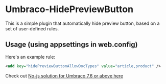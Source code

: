 # Umbraco-HidePreviewButton
This is a simple plugin that automatically hide preview button, based on a set of user-defined rules.

## Usage (using appsettings in web.config)

Here's an example rule:

```xml
<add key="hidePreviewButtonAllowDocTypes" value="article,product" /> 
 ```

 Check out [No-js solution for Umbraco 7.6 or above here](https://github.com/dstream/Umbraco-HidePreviewButton/tree/NoJS-Solution)

